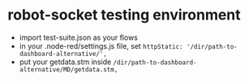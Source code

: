 # robot-socket testing environment


- import test-suite.json as your flows
- in your .node-red/settings.js file, set `httpStatic: '/dir/path-to-dashboard-alternative/',`
- put your getdata.stm inside `/dir/path-to-dashboard-alternative/MD/getdata.stm,`

